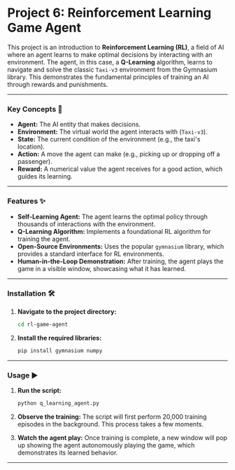 # Project 6: Reinforcement Learning Game Agent

This project is an introduction to **Reinforcement Learning (RL)**, a field of AI where an agent learns to make optimal decisions by interacting with an environment. The agent, in this case, a **Q-Learning** algorithm, learns to navigate and solve the classic `Taxi-v3` environment from the Gymnasium library. This demonstrates the fundamental principles of training an AI through rewards and punishments.

---

### Key Concepts 🧠

- **Agent:** The AI entity that makes decisions.
- **Environment:** The virtual world the agent interacts with (`Taxi-v3`).
- **State:** The current condition of the environment (e.g., the taxi's location).
- **Action:** A move the agent can make (e.g., picking up or dropping off a passenger).
- **Reward:** A numerical value the agent receives for a good action, which guides its learning.

---

### Features ✨

- **Self-Learning Agent:** The agent learns the optimal policy through thousands of interactions with the environment.
- **Q-Learning Algorithm:** Implements a foundational RL algorithm for training the agent.
- **Open-Source Environments:** Uses the popular `gymnasium` library, which provides a standard interface for RL environments.
- **Human-in-the-Loop Demonstration:** After training, the agent plays the game in a visible window, showcasing what it has learned.

---

### Installation 🛠️

1.  **Navigate to the project directory:**

    ```bash
    cd rl-game-agent
    ```

2.  **Install the required libraries:**
    ```bash
    pip install gymnasium numpy
    ```

---

### Usage ▶️

1.  **Run the script:**

    ```bash
    python q_learning_agent.py
    ```

2.  **Observe the training:**
    The script will first perform 20,000 training episodes in the background. This process takes a few moments.

3.  **Watch the agent play:**
    Once training is complete, a new window will pop up showing the agent autonomously playing the game, which demonstrates its learned behavior.

---
